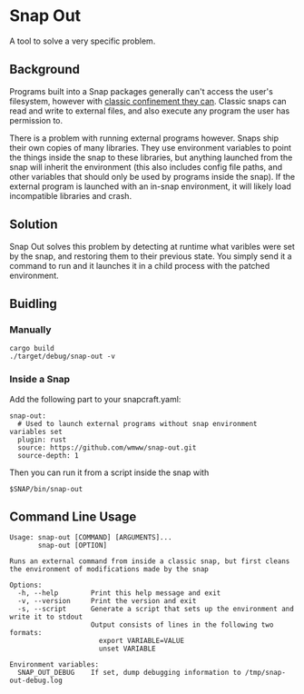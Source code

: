 # Snap Out

A tool to solve a very specific problem.

## Background

Programs built into a Snap packages generally can't access the user's filesystem, however with [classic confinement they can](https://ubuntu.com/blog/how-to-snap-introducing-classic-confinement). Classic snaps can read and write to external files, and also execute any program the user has permission to.

There is a problem with running external programs however. Snaps ship their own copies of many libraries. They use environment variables to point the things inside the snap to these libraries, but anything launched from the snap will inherit the environment (this also includes config file paths, and other variables that should only be used by programs inside the snap). If the external program is launched with an in-snap environment, it will likely load incompatible libraries and crash.

## Solution

Snap Out solves this problem by detecting at runtime what varibles were set by the snap, and restoring them to their previous state. You simply send it a command to run and it launches it in a child process with the patched environment.

## Buidling

### Manually
```
cargo build
./target/debug/snap-out -v
```

### Inside a Snap
Add the following part to your snapcraft.yaml:
```
snap-out:
  # Used to launch external programs without snap environment variables set
  plugin: rust
  source: https://github.com/wmww/snap-out.git
  source-depth: 1
```
Then you can run it from a script inside the snap with
```
$SNAP/bin/snap-out
```

## Command Line Usage
```
Usage: snap-out [COMMAND] [ARGUMENTS]...
       snap-out [OPTION]

Runs an external command from inside a classic snap, but first cleans the environment of modifications made by the snap

Options:
  -h, --help        Print this help message and exit
  -v, --version     Print the version and exit
  -s, --script      Generate a script that sets up the environment and write it to stdout
                    Output consists of lines in the following two formats:
                      export VARIABLE=VALUE
                      unset VARIABLE

Environment variables:
  SNAP_OUT_DEBUG    If set, dump debugging information to /tmp/snap-out-debug.log
```
